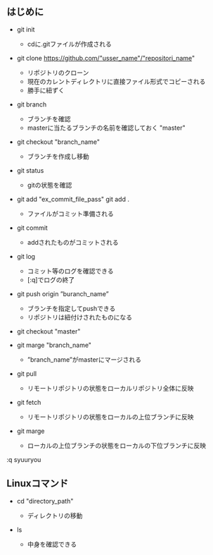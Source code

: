 ## はじめに　　

- git init 
    - cdに.gitファイルが作成される

- git clone https://github.com/"usser_name"/"repositori_name"
    - リポジトリのクローン
    - 現在のカレントディレクトリに直接ファイル形式でコピーされる
    - 勝手に紐ずく

- git branch 
    - ブランチを確認
    - masterに当たるブランチの名前を確認しておく    "master"

- git checkout "branch_name"
    - ブランチを作成し移動

- git status
    -  gitの状態を確認

- git add "ex_commit_file_pass"     git add .
    - ファイルがコミット準備される

- git commit
    - addされたものがコミットされる

- git log
    - コミット等のログを確認できる
    - [:q]でログの終了

- git push origin ”buranch_name”
    - ブランチを指定してpushできる
    - リポジトリは紐付けされたものになる

- git checkout "master"
- git marge "branch_name"
    - ”branch_name”がmasterにマージされる

- git pull
    -  リモートリポジトリの状態をローカルリポジトリ全体に反映

- git fetch
    - リモートリポジトリの状態をローカルの上位ブランチに反映

- git marge
    - ローカルの上位ブランチの状態をローカルの下位ブランチに反映

:q syuuryou



## Linuxコマンド
- cd "directory_path"
    - ディレクトリの移動

- ls
    - 中身を確認できる 
    


